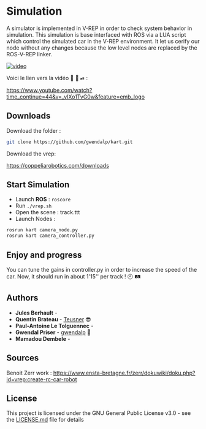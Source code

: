 # Simulation

A simulator is implemented in V-REP in order to check system behavior in simulation. This simulation is base interfaced with ROS via a LUA script which control the simulated car in the V-REP environment. It let us cerify our node without any changes because the low level nodes are replaced by the ROS-V-REP linker.

[![video](https://github.com/gwendalp/kart/blob/master/doc/rapport/Images/track.gif)](https://www.youtube.com/watch?time_continue=10&v=_vIXo1TvG0w&feature=emb_logo "video")

Voici le lien vers la vidéo 🏁 :camera_flash: ⏯ : 

https://www.youtube.com/watch?time_continue=44&v=_vIXo1TvG0w&feature=emb_logo


## Downloads

Download the folder :

```bash
git clone https://github.com/gwendalp/kart.git
```
Download the vrep:

https://coppeliarobotics.com/downloads


## Start Simulation

* Launch **ROS** : ```roscore```
* Run ```./vrep.sh```
* Open the scene : track.ttt
* Launch Nodes :
```bash
rosrun kart camera_node.py
rosrun kart camera_controller.py
```

## Enjoy and progress

You can tune the gains in controller.py in order to increase the speed of the car.
Now, it should run in about 1'15'' per track ! 🕙 🛤

## Authors

* **Jules Berhault** - 
* **Quentin Brateau** -  [Teusner](https://github.com/Teusner) :sunglasses:
* **Paul-Antoine Le Tolguennec** - 
* **Gwendal Priser** - [gwendalp](https://github.com/gwendalp) :ocean:
* **Mamadou Dembele** -

## Sources

Benoit Zerr work : https://www.ensta-bretagne.fr/zerr/dokuwiki/doku.php?id=vrep:create-rc-car-robot

## License

This project is licensed under the GNU General Public License v3.0 - see the [LICENSE.md](LICENSE.md) file for details